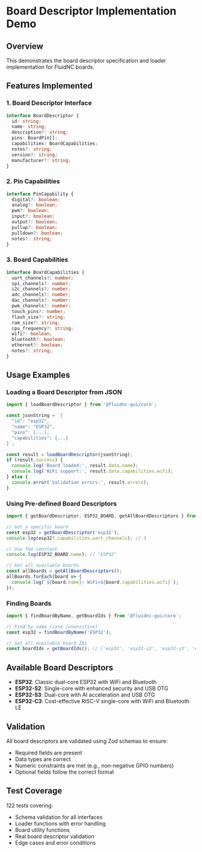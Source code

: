 # Board Descriptor Implementation Demo

## Overview
This demonstrates the board descriptor specification and loader implementation for FluidNC boards.

## Features Implemented

### 1. Board Descriptor Interface
```typescript
interface BoardDescriptor {
  id: string;
  name: string;
  description?: string;
  pins: BoardPin[];
  capabilities: BoardCapabilities;
  notes?: string;
  version?: string;
  manufacturer?: string;
}
```

### 2. Pin Capabilities
```typescript
interface PinCapability {
  digital?: boolean;
  analog?: boolean;
  pwm?: boolean;
  input?: boolean;
  output?: boolean;
  pullup?: boolean;
  pulldown?: boolean;
  notes?: string;
}
```

### 3. Board Capabilities
```typescript
interface BoardCapabilities {
  uart_channels?: number;
  spi_channels?: number;
  i2c_channels?: number;
  adc_channels?: number;
  dac_channels?: number;
  pwm_channels?: number;
  touch_pins?: number;
  flash_size?: string;
  ram_size?: string;
  cpu_frequency?: string;
  wifi?: boolean;
  bluetooth?: boolean;
  ethernet?: boolean;
  notes?: string;
}
```

## Usage Examples

### Loading a Board Descriptor from JSON
```typescript
import { loadBoardDescriptor } from '@fluidnc-gui/core';

const jsonString = `{
  "id": "esp32",
  "name": "ESP32",
  "pins": [...],
  "capabilities": {...}
}`;

const result = loadBoardDescriptor(jsonString);
if (result.success) {
  console.log('Board loaded:', result.data.name);
  console.log('WiFi support:', result.data.capabilities.wifi);
} else {
  console.error('Validation errors:', result.errors);
}
```

### Using Pre-defined Board Descriptors
```typescript
import { getBoardDescriptor, ESP32_BOARD, getAllBoardDescriptors } from '@fluidnc-gui/core';

// Get a specific board
const esp32 = getBoardDescriptor('esp32');
console.log(esp32?.capabilities.uart_channels); // 3

// Use the constant
console.log(ESP32_BOARD.name); // "ESP32"

// Get all available boards
const allBoards = getAllBoardDescriptors();
allBoards.forEach(board => {
  console.log(`${board.name}: WiFi=${board.capabilities.wifi}`);
});
```

### Finding Boards
```typescript
import { findBoardByName, getBoardIds } from '@fluidnc-gui/core';

// Find by name (case insensitive)
const esp32 = findBoardByName('ESP32');

// Get all available board IDs
const boardIds = getBoardIds(); // ['esp32', 'esp32-s2', 'esp32-s3', 'esp32-c3']
```

## Available Board Descriptors

- **ESP32**: Classic dual-core ESP32 with WiFi and Bluetooth
- **ESP32-S2**: Single-core with enhanced security and USB OTG
- **ESP32-S3**: Dual-core with AI acceleration and USB OTG
- **ESP32-C3**: Cost-effective RISC-V single-core with WiFi and Bluetooth LE

## Validation

All board descriptors are validated using Zod schemas to ensure:
- Required fields are present
- Data types are correct
- Numeric constraints are met (e.g., non-negative GPIO numbers)
- Optional fields follow the correct format

## Test Coverage

122 tests covering:
- Schema validation for all interfaces
- Loader functions with error handling
- Board utility functions
- Real board descriptor validation
- Edge cases and error conditions